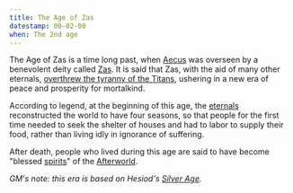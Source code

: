 ```yaml
---
title: The Age of Zas
datestamp: 00-02-00
when: The 2nd age
---
```


The Age of Zas is a time long past, when [Aecus](../locales/aecus) was overseen by a benevolent deity called [Zas](../dossiers/zas). It is said that Zas, with the aid of many other eternals, [overthrew the tyranny of the Titans](titanomachy), ushering in a new era of peace and prosperity for mortalkind.

According to legend, at the beginning of this age, the [eternals](../creatures/eternals) reconstructed the world to have four seasons, so that people for the first time needed to seek the shelter of houses and had to labor to supply their food, rather than living idly in ignorance of suffering.

After death, people who lived during this age are said to have become "blessed [spirits](../creatures/spirits)" of the [Afterworld](../locales/afterworld).

*GM's note: this era is based on Hesiod's [Silver Age](https://en.wikipedia.org/wiki/Silver_age).*

